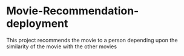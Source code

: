 # Movie-Recommendation-deployment
This project recommends the movie to a person depending upon the similarity of the movie with the other movies
